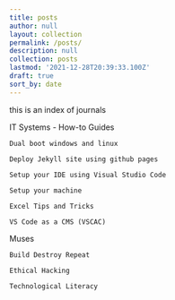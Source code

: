 ```yaml
---
title: posts
author: null
layout: collection
permalink: /posts/
description: null
collection: posts
lastmod: '2021-12-28T20:39:33.100Z'
draft: true
sort_by: date
---
```


this is an index of journals

IT Systems - How-to Guides

    Dual boot windows and linux

    Deploy Jekyll site using github pages

    Setup your IDE using Visual Studio Code

    Setup your machine

    Excel Tips and Tricks

    VS Code as a CMS (VSCAC)

Muses

    Build Destroy Repeat

    Ethical Hacking

    Technological Literacy
